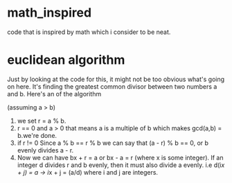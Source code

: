 # math_inspired
code that is inspired by math which i consider to be neat.

# euclidean algorithm

Just by looking at the code for this, it might not be too obvious what's going on here. It's finding the greatest common divisor between two numbers a and b. Here's an of the algorithm

(assuming a > b)
1. we set r = a % b.
1. r == 0 and a > 0 that means a is a multiple of b which makes gcd(a,b) = b.we're done.
2. if r != 0 Since a % b == r % b we can say that (a - r) % b == 0, or b evenly divides a - r.
3. Now we can have bx + r = a or bx - a = r (where x is some integer). If an integer d divides r and b evenly, then it must also divide a evenly.
   i.e d(i*x + j) = a  -> i*x + j = (a/d) where i and j are integers.


